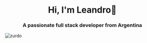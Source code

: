 <h1 align="center">Hi, I'm Leandro👋</h1>
<h3 align="center">A passionate full stack developer from Argentina</h3>

<p align="left"> <img src="https://komarev.com/ghpvc/?username=zurdo&label=Profile%20views&color=0e75b6&style=flat" alt="zurdo" /> </p>
